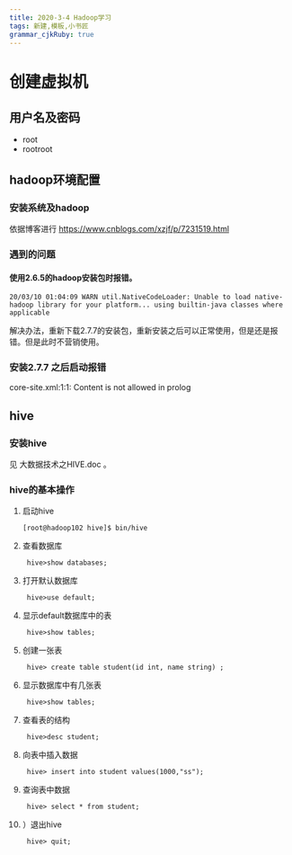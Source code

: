 ```yaml
---
title: 2020-3-4 Hadoop学习
tags: 新建,模板,小书匠
grammar_cjkRuby: true
---
```



# 创建虚拟机
## 用户名及密码

- root
- rootroot

## hadoop环境配置

### 安装系统及hadoop

依据博客进行  https://www.cnblogs.com/xzjf/p/7231519.html

### 遇到的问题

#### 使用2.6.5的hadoop安装包时报错。
``` 
20/03/10 01:04:09 WARN util.NativeCodeLoader: Unable to load native-hadoop library for your platform... using builtin-java classes where applicable
```

解决办法，重新下载2.7.7的安装包，重新安装之后可以正常使用，但是还是报错。但是此时不营销使用。


### 安装2.7.7 之后启动报错

 core-site.xml:1:1: Content is not allowed in prolog
 
 
 ## hive
 
 ### 安装hive
 
 见 大数据技术之HIVE.doc 。
 
 ### hive的基本操作
 
 
 1. 启动hive
 
		[root@hadoop102 hive]$ bin/hive
2. 查看数据库

		hive>show databases;
3. 打开默认数据库

		hive>use default;
4. 显示default数据库中的表

		hive>show tables;
5. 创建一张表

		hive> create table student(id int, name string) ;
6. 显示数据库中有几张表
		
		hive>show tables;
7. 查看表的结构

		hive>desc student;
8. 向表中插入数据

		hive> insert into student values(1000,"ss");
9. 查询表中数据

		hive> select * from student;
1. ）退出hive

		hive> quit;

 
 
